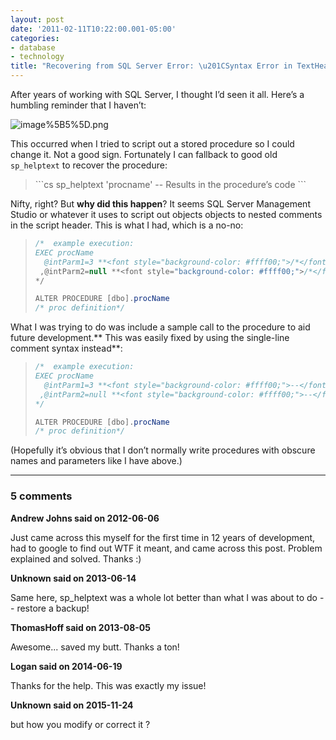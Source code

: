 ```yaml
---
layout: post
date: '2011-02-11T10:22:00.001-05:00'
categories:
- database
- technology
title: "Recovering from SQL Server Error: \u201CSyntax Error in TextHeader\u201D"
---
```



After years of working with SQL Server, I thought I’d seen it all. Here’s a humbling reminder that I haven’t:

![image%5B5%5D.png](image%5B5%5D.png)

This occurred when I tried to script out a stored procedure so I could change it. Not a good sign. Fortunately I can fallback to good old <code>sp_helptext</code> to recover the procedure:
<blockquote>   
```cs
sp_helptext 'procname'
-- Results in the procedure’s code
```

</blockquote>


Nifty, right? But **why did this happen**? It seems SQL Server Management Studio or whatever it uses to script out objects objects to nested comments in the script header. This is what I had, which is a no-no:

<blockquote>
  
```cs
/*  example execution:
EXEC procName
  @intParm1=3 **<font style="background-color: #ffff00;">/*</font>**explanation**<font style="background-color: #ffff00;">*/</font>**  
 ,@intParm2=null **<font style="background-color: #ffff00;">/*</font>**explanation**<font style="background-color: #ffff00;">*/</font>**  
*/

ALTER PROCEDURE [dbo].procName  
/* proc definition*/
```

</blockquote>


What I was trying to do was include a sample call to the procedure to aid future development.** This was easily fixed by using the single-line comment syntax instead**:

<blockquote>
  
```cs
/*  example execution:
EXEC procName
  @intParm1=3 **<font style="background-color: #ffff00;">--</font>**explanation  
 ,@intParm2=null **<font style="background-color: #ffff00;">--</font>**explanation  
*/

ALTER PROCEDURE [dbo].procName  
/* proc definition*/
```

</blockquote>


(Hopefully it’s obvious that I don’t normally write procedures with obscure names and parameters like I have above.)

---

### 5 comments

**Andrew Johns said on 2012-06-06**

Just came across this myself for the first time in 12 years of development, had to google to find out WTF it meant, and came across this post.  Problem explained and solved.  Thanks :)

**Unknown said on 2013-06-14**

Same here, sp_helptext was a whole lot better than what I was about to do -- restore a backup!

**ThomasHoff said on 2013-08-05**

Awesome... saved my butt.  Thanks a ton!

**Logan said on 2014-06-19**

Thanks for the help. This was exactly my issue!

**Unknown said on 2015-11-24**

but how you modify or correct it ?

